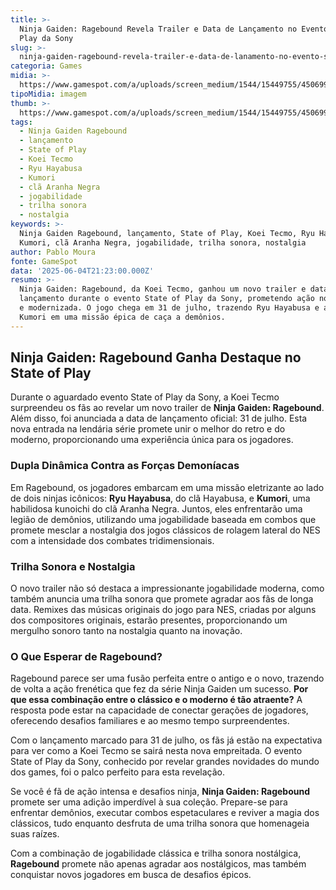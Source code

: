 ```yaml
---
title: >-
  Ninja Gaiden: Ragebound Revela Trailer e Data de Lançamento no Evento State of
  Play da Sony
slug: >-
  ninja-gaiden-ragebound-revela-trailer-e-data-de-lanamento-no-evento-state-of-play-da-sony
categoria: Games
midia: >-
  https://www.gamespot.com/a/uploads/screen_medium/1544/15449755/4506995-ragebound.jpg
tipoMidia: imagem
thumb: >-
  https://www.gamespot.com/a/uploads/screen_medium/1544/15449755/4506995-ragebound.jpg
tags:
  - Ninja Gaiden Ragebound
  - lançamento
  - State of Play
  - Koei Tecmo
  - Ryu Hayabusa
  - Kumori
  - clã Aranha Negra
  - jogabilidade
  - trilha sonora
  - nostalgia
keywords: >-
  Ninja Gaiden Ragebound, lançamento, State of Play, Koei Tecmo, Ryu Hayabusa,
  Kumori, clã Aranha Negra, jogabilidade, trilha sonora, nostalgia
author: Pablo Moura
fonte: GameSpot
data: '2025-06-04T21:23:00.000Z'
resumo: >-
  Ninja Gaiden: Ragebound, da Koei Tecmo, ganhou um novo trailer e data de
  lançamento durante o evento State of Play da Sony, prometendo ação nostálgica
  e modernizada. O jogo chega em 31 de julho, trazendo Ryu Hayabusa e a kunoichi
  Kumori em uma missão épica de caça a demônios.
---
```

## Ninja Gaiden: Ragebound Ganha Destaque no State of Play

Durante o aguardado evento State of Play da Sony, a Koei Tecmo surpreendeu os fãs ao revelar um novo trailer de **Ninja Gaiden: Ragebound**. Além disso, foi anunciada a data de lançamento oficial: 31 de julho. Esta nova entrada na lendária série promete unir o melhor do retro e do moderno, proporcionando uma experiência única para os jogadores.

### Dupla Dinâmica Contra as Forças Demoníacas

Em Ragebound, os jogadores embarcam em uma missão eletrizante ao lado de dois ninjas icônicos: **Ryu Hayabusa**, do clã Hayabusa, e **Kumori**, uma habilidosa kunoichi do clã Aranha Negra. Juntos, eles enfrentarão uma legião de demônios, utilizando uma jogabilidade baseada em combos que promete mesclar a nostalgia dos jogos clássicos de rolagem lateral do NES com a intensidade dos combates tridimensionais. 

### Trilha Sonora e Nostalgia

O novo trailer não só destaca a impressionante jogabilidade moderna, como também anuncia uma trilha sonora que promete agradar aos fãs de longa data. Remixes das músicas originais do jogo para NES, criadas por alguns dos compositores originais, estarão presentes, proporcionando um mergulho sonoro tanto na nostalgia quanto na inovação.

### O Que Esperar de Ragebound?

Ragebound parece ser uma fusão perfeita entre o antigo e o novo, trazendo de volta a ação frenética que fez da série Ninja Gaiden um sucesso. **Por que essa combinação entre o clássico e o moderno é tão atraente?** A resposta pode estar na capacidade de conectar gerações de jogadores, oferecendo desafios familiares e ao mesmo tempo surpreendentes. 

Com o lançamento marcado para 31 de julho, os fãs já estão na expectativa para ver como a Koei Tecmo se sairá nesta nova empreitada. O evento State of Play da Sony, conhecido por revelar grandes novidades do mundo dos games, foi o palco perfeito para esta revelação.

Se você é fã de ação intensa e desafios ninja, **Ninja Gaiden: Ragebound** promete ser uma adição imperdível à sua coleção. Prepare-se para enfrentar demônios, executar combos espetaculares e reviver a magia dos clássicos, tudo enquanto desfruta de uma trilha sonora que homenageia suas raízes.

Com a combinação de jogabilidade clássica e trilha sonora nostálgica, **Ragebound** promete não apenas agradar aos nostálgicos, mas também conquistar novos jogadores em busca de desafios épicos.

